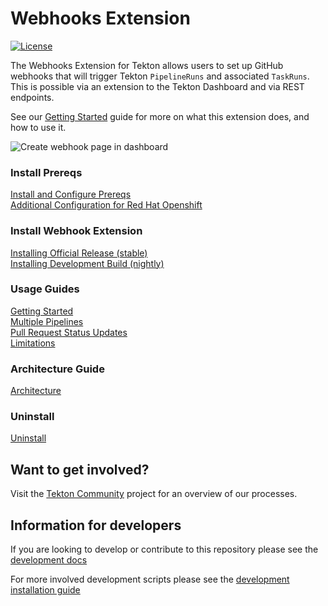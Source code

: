 # Webhooks Extension

[![License](https://img.shields.io/badge/License-Apache%202.0-blue.svg)](https://github.com/kubernetes/experimental/blob/master/LICENSE)

The Webhooks Extension for Tekton allows users to set up GitHub webhooks that will trigger Tekton `PipelineRuns` and associated `TaskRuns`.  This is possible via an extension to the Tekton Dashboard and via REST endpoints.

See our [Getting Started](https://github.com/tektoncd/experimental/blob/master/webhooks-extension/docs/GettingStarted.md) guide for more on what this extension does, and how to use it. 

  ![Create webhook page in dashboard](./docs/images/createWebhook.png?raw=true "Create webhook page in dashboard")

### Install Prereqs

[Install and Configure Prereqs](./docs/InstallPrereqs.md)  
[Additional Configuration for Red Hat Openshift](./docs/InstallOnOpenshift.md)  

### Install Webhook Extension

[Installing Official Release (stable)](./docs/InstallReleaseBuild.md)  
[Installing Development Build (nightly)](./docs/InstallNightlyBuild.md)  

### Usage Guides

[Getting Started](./docs/GettingStarted.md)  
[Multiple Pipelines](./docs/MultiplePipelines.md)  
[Pull Request Status Updates](./docs/Monitoring.md)  
[Limitations](./docs/Limitations.md)  

### Architecture Guide

[Architecture](./docs/Architecture.md)

### Uninstall

[Uninstall](./docs/Uninstall.md)

## Want to get involved?

Visit the [Tekton Community](https://github.com/tektoncd/community) project for an overview of our processes.

## Information for developers

If you are looking to develop or contribute to this repository please see the [development docs](https://github.com/tektoncd/experimental/blob/master/webhooks-extension/DEVELOPMENT.md)

For more involved development scripts please see the [development installation guide](https://github.com/tektoncd/experimental/blob/master/webhooks-extension/test/README.md#scripting)
